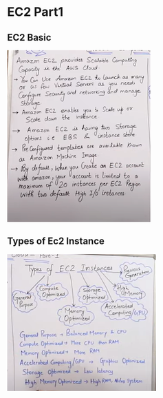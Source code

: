 # EC2 Part1

## EC2 Basic

 ![EC2 instance](https://github.com/Neeraj-Nec/aws/blob/main/images/ec2_part1_1.png)

 ## Types of Ec2 Instance

  ![Type](https://github.com/Neeraj-Nec/aws/blob/main/images/ec2_part1_2.png)
